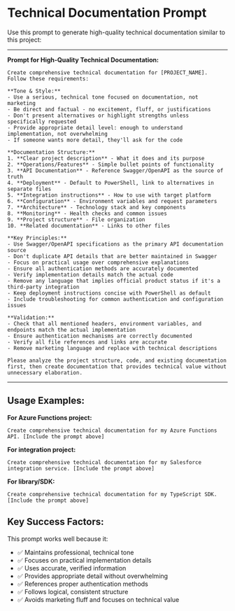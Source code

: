 # Technical Documentation Prompt

Use this prompt to generate high-quality technical documentation similar to this project:

---

**Prompt for High-Quality Technical Documentation:**

```
Create comprehensive technical documentation for [PROJECT_NAME]. Follow these requirements:

**Tone & Style:**
- Use a serious, technical tone focused on documentation, not marketing
- Be direct and factual - no excitement, fluff, or justifications
- Don't present alternatives or highlight strengths unless specifically requested
- Provide appropriate detail level: enough to understand implementation, not overwhelming
- If someone wants more detail, they'll ask for the code

**Documentation Structure:**
1. **Clear project description** - What it does and its purpose
2. **Operations/Features** - Simple bullet points of functionality
3. **API Documentation** - Reference Swagger/OpenAPI as the source of truth
4. **Deployment** - Default to PowerShell, link to alternatives in separate files
5. **Integration instructions** - How to use with target platform
6. **Configuration** - Environment variables and request parameters
7. **Architecture** - Technology stack and key components
8. **Monitoring** - Health checks and common issues
9. **Project structure** - File organization
10. **Related documentation** - Links to other files

**Key Principles:**
- Use Swagger/OpenAPI specifications as the primary API documentation source
- Don't duplicate API details that are better maintained in Swagger
- Focus on practical usage over comprehensive explanations
- Ensure all authentication methods are accurately documented
- Verify implementation details match the actual code
- Remove any language that implies official product status if it's a third-party integration
- Keep deployment instructions concise with PowerShell as default
- Include troubleshooting for common authentication and configuration issues

**Validation:**
- Check that all mentioned headers, environment variables, and endpoints match the actual implementation
- Ensure authentication mechanisms are correctly documented
- Verify all file references and links are accurate
- Remove marketing language and replace with technical descriptions

Please analyze the project structure, code, and existing documentation first, then create documentation that provides technical value without unnecessary elaboration.
```

---

## Usage Examples:

**For Azure Functions project:**
```
Create comprehensive technical documentation for my Azure Functions API. [Include the prompt above]
```

**For integration project:**
```
Create comprehensive technical documentation for my Salesforce integration service. [Include the prompt above]
```

**For library/SDK:**
```
Create comprehensive technical documentation for my TypeScript SDK. [Include the prompt above]
```

## Key Success Factors:

This prompt works well because it:
- ✅ Maintains professional, technical tone
- ✅ Focuses on practical implementation details  
- ✅ Uses accurate, verified information
- ✅ Provides appropriate detail without overwhelming
- ✅ References proper authentication methods
- ✅ Follows logical, consistent structure
- ✅ Avoids marketing fluff and focuses on technical value
